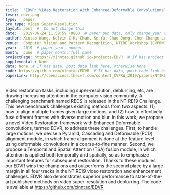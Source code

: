 ```yaml
---
title:  'EDVR: Video Restoration With Enhanced Deformable Convolutional Networks'  #  Paper title, covered by ''
teser: edvr.png
type:   paper
pro_type: Video Super-Resolution
layout: post  #  Do not change this
date:   2019-06-24 11:59:59 +0800  # paper pub data, only change year and month according to this format
author: Xintao Wang, Kelvin C.K. Chan, Ke Yu, Chao Dong, Chen Change Loy  # authors information
venue:  Computer Vision and Pattern Recognition, NTIRE Workshop (CVPRW), 2019  # Where it be, ICCV and CVPR remove IEEE Conference on, 
year:   2019  # paper year, number
month:  June  # paper month, full name
projectPage: https://xinntao.github.io/projects/EDVR  # If has project page, link here, otherwise None
supplemental : None
data: None  # If has data, post data link here, otherwise None
code: https://github.com/xinntao/EDVR  # If has data, post code link here, otherwise None
paperLink: http://openaccess.thecvf.com/content_CVPRW_2019/papers/NTIRE/Wang_EDVR_Video_Restoration_With_Enhanced_Deformable_Convolutional_Networks_CVPRW_2019_paper.pdf  # post paper pdf link here
---
```


Video restoration tasks, including super-resolution, deblurring, etc, are drawing increasing attention in the computer vision community. A challenging benchmark named REDS is released in the NTIRE19 Challenge. This new benchmark challenges existing methods from two aspects: (1) how to align multiple frames given large motions, and (2) how to effectively fuse different frames with diverse motion and blur. In this work, we propose a novel Video Restoration framework with Enhanced Deformable convolutions, termed EDVR, to address these challenges. First, to handle large motions, we devise a Pyramid, Cascading and Deformable (PCD) alignment module, in which frame alignment is done at the feature level using deformable convolutions in a coarse-to-fine manner. Second, we propose a Temporal and Spatial Attention (TSA) fusion module, in which attention is applied both temporally and spatially, so as to emphasize important features for subsequent restoration. Thanks to these modules, our EDVR wins the champions and outperforms the second place by a large margin in all four tracks in the NTIRE19 video restoration and enhancement challenges. EDVR also demonstrates superior performance to state-of-the-art published methods on video super-resolution and deblurring. The code is available at https://github.com/xinntao/EDVR